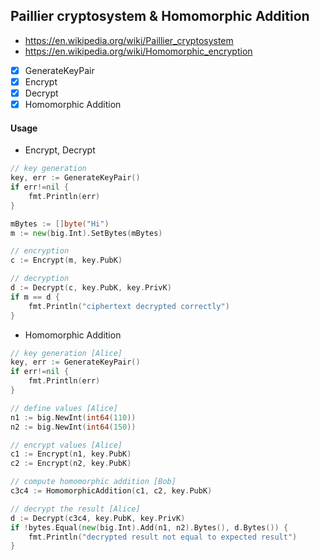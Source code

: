 ## Paillier cryptosystem & Homomorphic Addition
- https://en.wikipedia.org/wiki/Paillier_cryptosystem
- https://en.wikipedia.org/wiki/Homomorphic_encryption

- [x] GenerateKeyPair
- [x] Encrypt
- [x] Decrypt
- [x] Homomorphic Addition

#### Usage
- Encrypt, Decrypt
```go
// key generation
key, err := GenerateKeyPair()
if err!=nil {
	fmt.Println(err)
}

mBytes := []byte("Hi")
m := new(big.Int).SetBytes(mBytes)

// encryption
c := Encrypt(m, key.PubK)

// decryption
d := Decrypt(c, key.PubK, key.PrivK)
if m == d {
	fmt.Println("ciphertext decrypted correctly")
}
```

- Homomorphic Addition
```go
// key generation [Alice]
key, err := GenerateKeyPair()
if err!=nil {
	fmt.Println(err)
}

// define values [Alice]
n1 := big.NewInt(int64(110))
n2 := big.NewInt(int64(150))

// encrypt values [Alice]
c1 := Encrypt(n1, key.PubK)
c2 := Encrypt(n2, key.PubK)

// compute homomorphic addition [Bob]
c3c4 := HomomorphicAddition(c1, c2, key.PubK)

// decrypt the result [Alice]
d := Decrypt(c3c4, key.PubK, key.PrivK)
if !bytes.Equal(new(big.Int).Add(n1, n2).Bytes(), d.Bytes()) {
	fmt.Println("decrypted result not equal to expected result")
}
```
